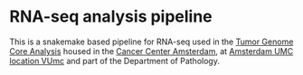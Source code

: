 # RNA-seq analysis pipeline 

This is a snakemake based pipeline for RNA-seq used in the [Tumor Genome Core Analysis](http://www.tgac.nl/) housed in the [Cancer Center Amsterdam](https://www.vumc.com/departments/cancer-center-amsterdam.htm), at [Amsterdam UMC location VUmc](https://www.vumc.nl/) and part of the Department of Pathology.
